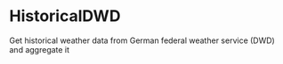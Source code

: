 # HistoricalDWD
Get historical weather data from German federal weather service (DWD) and aggregate it
